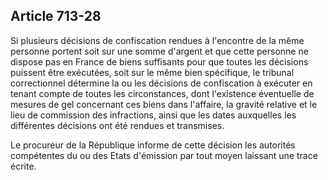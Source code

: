 Article 713-28
----
Si plusieurs décisions de confiscation rendues à l'encontre de la même personne
portent soit sur une somme d'argent et que cette personne ne dispose pas en
France de biens suffisants pour que toutes les décisions puissent être
exécutées, soit sur le même bien spécifique, le tribunal correctionnel détermine
la ou les décisions de confiscation à exécuter en tenant compte de toutes les
circonstances, dont l'existence éventuelle de mesures de gel concernant ces
biens dans l'affaire, la gravité relative et le lieu de commission des
infractions, ainsi que les dates auxquelles les différentes décisions ont été
rendues et transmises.

Le procureur de la République informe de cette décision les autorités
compétentes du ou des Etats d'émission par tout moyen laissant une trace écrite.
